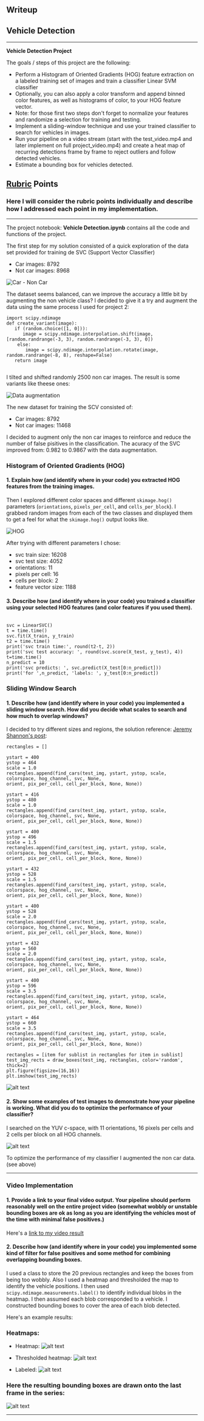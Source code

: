 ## Writeup 
## Vehicle Detection
---

**Vehicle Detection Project**

The goals / steps of this project are the following:

* Perform a Histogram of Oriented Gradients (HOG) feature extraction on a labeled training set of images and train a classifier Linear SVM classifier
* Optionally, you can also apply a color transform and append binned color features, as well as histograms of color, to your HOG feature vector. 
* Note: for those first two steps don't forget to normalize your features and randomize a selection for training and testing.
* Implement a sliding-window technique and use your trained classifier to search for vehicles in images.
* Run your pipeline on a video stream (start with the test_video.mp4 and later implement on full project_video.mp4) and create a heat map of recurring detections frame by frame to reject outliers and follow detected vehicles.
* Estimate a bounding box for vehicles detected.

[//]: # (Image References)
[image1]: ./writeup_imgs/data_aug.png
[image2]: ./writeup_imgs/car_noncar.png
[image3]: ./writeup_imgs/hog.png
[image4]: ./writeup_imgs/window_search.png
[image5]: ./writeup_imgs/test_imgs.png
[image6]: ./writeup_imgs/heatmap.png
[image7]: ./writeup_imgs/thresholded.png
[image8]: ./writeup_imgs/labeled.png
[image9]: ./writeup_imgs/bboxes.png



## [Rubric](https://review.udacity.com/#!/rubrics/513/view) Points
### Here I will consider the rubric points individually and describe how I addressed each point in my implementation.  

---

The project notebook: __Vehicle Detection.ipynb__ contains all the code and functions of the project.

The first step for my solution consisted of a quick exploration of the data set provided for training de SVC (Support Vector Classifier)
* Car images: 8792
* Not car images: 8968

![Car - Non Car][image2]

The dataset seems balanced, can we improve the accuracy a little bit by augmenting the non vehicle class?
I decided to give it a try and augment the data using the same process I used for project 2:

````
import scipy.ndimage
def create_variant(image):
   if (random.choice([1, 0])):
      image = scipy.ndimage.interpolation.shift(image, [random.randrange(-3, 3), random.randrange(-3, 3), 0])
    else:
       image = scipy.ndimage.interpolation.rotate(image, random.randrange(-8, 8), reshape=False)
   return image
    
````
I tilted and shifted randomly 2500 non car images. The result is some variants like theese ones:

![Data augmentation][image1]

The new dataset for training the SCV consisted of: 
* Car images: 8792
* Not car images: 11468

I decided to augment only the non car images to reinforce and reduce the number of false pisitives in the classification.
The acuracy of the SVC improved from:  0.982 to 0.9867 with the data augmentation.

### Histogram of Oriented Gradients (HOG)

#### 1. Explain how (and identify where in your code) you extracted HOG features from the training images.

Then I explored different color spaces and different `skimage.hog()` parameters (`orientations`, `pixels_per_cell`, and `cells_per_block`).  I grabbed random images from each of the two classes and displayed them to get a feel for what the `skimage.hog()` output looks like.

![HOG][image3]

After trying with different parameters I chose:
* svc train size: 16208
* svc test size: 4052
* orientations: 11
* pixels per cell: 16
* cells per block: 2
* feature vector size: 1188


#### 3. Describe how (and identify where in your code) you trained a classifier using your selected HOG features (and color features if you used them).

````

svc = LinearSVC()
t = time.time()
svc.fit(X_train, y_train)
t2 = time.time()
print('svc train time:', round(t2-t, 2))
print('svc test accuracy: ', round(svc.score(X_test, y_test), 4))
t=time.time()
n_predict = 10
print('svc predicts: ', svc.predict(X_test[0:n_predict]))
print('for ',n_predict, 'labels: ', y_test[0:n_predict])

````


### Sliding Window Search

#### 1. Describe how (and identify where in your code) you implemented a sliding window search.  How did you decide what scales to search and how much to overlap windows?

I decided to try different sizes and regions, the solution reference: [Jeremy Shannon's post](http://jeremyshannon.com/2017/03/17/udacity-sdcnd-vehicle-detection.html):

````
rectangles = []

ystart = 400
ystop = 464
scale = 1.0
rectangles.append(find_cars(test_img, ystart, ystop, scale, colorspace, hog_channel, svc, None,
orient, pix_per_cell, cell_per_block, None, None))

ystart = 416
ystop = 480
scale = 1.0
rectangles.append(find_cars(test_img, ystart, ystop, scale, colorspace, hog_channel, svc, None, 
orient, pix_per_cell, cell_per_block, None, None))

ystart = 400
ystop = 496
scale = 1.5
rectangles.append(find_cars(test_img, ystart, ystop, scale, colorspace, hog_channel, svc, None, 
orient, pix_per_cell, cell_per_block, None, None))

ystart = 432
ystop = 528
scale = 1.5
rectangles.append(find_cars(test_img, ystart, ystop, scale, colorspace, hog_channel, svc, None, 
orient, pix_per_cell, cell_per_block, None, None))

ystart = 400
ystop = 528
scale = 2.0
rectangles.append(find_cars(test_img, ystart, ystop, scale, colorspace, hog_channel, svc, None, 
orient, pix_per_cell, cell_per_block, None, None))

ystart = 432
ystop = 560
scale = 2.0
rectangles.append(find_cars(test_img, ystart, ystop, scale, colorspace, hog_channel, svc, None, 
orient, pix_per_cell, cell_per_block, None, None))

ystart = 400
ystop = 596
scale = 3.5
rectangles.append(find_cars(test_img, ystart, ystop, scale, colorspace, hog_channel, svc, None, 
orient, pix_per_cell, cell_per_block, None, None))

ystart = 464
ystop = 660
scale = 3.5
rectangles.append(find_cars(test_img, ystart, ystop, scale, colorspace, hog_channel, svc, None, 
orient, pix_per_cell, cell_per_block, None, None))

rectangles = [item for sublist in rectangles for item in sublist] 
test_img_rects = draw_boxes(test_img, rectangles, color='random', thick=2)
plt.figure(figsize=(16,16))
plt.imshow(test_img_rects)

````
![alt text][image4]

#### 2. Show some examples of test images to demonstrate how your pipeline is working.  What did you do to optimize the performance of your classifier?

I searched on the YUV c-space, with 11 orientations, 16 pixels per cells and 2 cells per block on all HOG channels.

![alt text][image5]

To optimize the performance of my classifier I augmented the non car data. (see above)

---

### Video Implementation

#### 1. Provide a link to your final video output.  Your pipeline should perform reasonably well on the entire project video (somewhat wobbly or unstable bounding boxes are ok as long as you are identifying the vehicles most of the time with minimal false positives.)
Here's a [link to my video result](./project_video_out.mp4)


#### 2. Describe how (and identify where in your code) you implemented some kind of filter for false positives and some method for combining overlapping bounding boxes.

I used a class to store the 20 previous rectangles and keep the boxes from being too wobbly. Also I used a heatmap and thresholded the map to identify the vehicle positions. I then used `scipy.ndimage.measurements.label()` to identify individual blobs in the heatmap.  I then assumed each blob corresponded to a vehicle.  I constructed bounding boxes to cover the area of each blob detected.  


Here's an example results:



### Heatmaps:


* Heatmap:
![alt text][image6]



* Thresholded heatmap:
![alt text][image7]



* Labeled:
![alt text][image8]




### Here the resulting bounding boxes are drawn onto the last frame in the series:
![alt text][image9]



---
